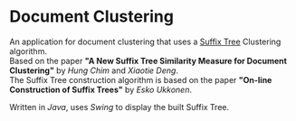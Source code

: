Document Clustering
===================

An application for document clustering that uses a [Suffix Tree](http://en.wikipedia.org/wiki/Suffix_tree) Clustering algorithm.  
Based on the paper **"A New Suffix Tree Similarity Measure for Document Clustering"** by *Hung Chim* and *Xiaotie Deng*.  
The Suffix Tree construction algorithm is based on the paper **"On-line Construction of Suffix Trees"** by *Esko Ukkonen*.

Written in *Java*, uses *Swing* to display the built Suffix Tree.
